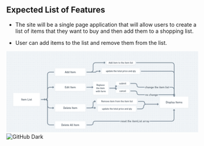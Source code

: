 ## Expected List of Features
- The site will be a single page application that will allow users to create a list of items that they want to buy and then add them to a shopping list.

- User can add items to the list and remove them from the list.

![GitHub Light](https://github.com/StarkPrince/grocery_list/blob/master/assests/workflow_lt.png)
![GitHub Dark](https://github.com/github-dark.png#gh-light-mode-only)